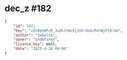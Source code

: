 
# dec_z #182
                
```JSON
{
    "id": 182,
    "key": "cOrBeHdPzR_3uQkJtWzXjJnD-0oAzMvhWyFlD~4m",
    "author": "fwRelik",
    "owner": "undefined",
    "lisance_key": null,
    "date": "2023-4-28 09:06"
}
```
    